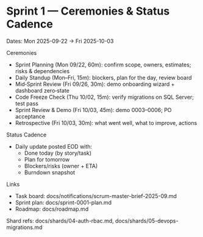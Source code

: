 # Sprint 1 — Ceremonies & Status Cadence

Dates: Mon 2025-09-22 → Fri 2025-10-03

Ceremonies
- Sprint Planning (Mon 09/22, 60m): confirm scope, owners, estimates; risks & dependencies
- Daily Standup (Mon–Fri, 15m): blockers, plan for the day, review board
- Mid‑Sprint Review (Fri 09/26, 30m): demo onboarding wizard + dashboard zero‑state
- Code Freeze Check (Thu 10/02, 15m): verify migrations on SQL Server; test pass
- Sprint Review & Demo (Fri 10/03, 45m): demo 0003–0006; PO acceptance
- Retrospective (Fri 10/03, 30m): what went well, what to improve, actions

Status Cadence
- Daily update posted EOD with:
  - Done today (by story/task)
  - Plan for tomorrow
  - Blockers/risks (owner + ETA)
  - Burndown snapshot

Links
- Task board: docs/notifications/scrum-master-brief-2025-09.md
- Sprint plan: docs/sprint-0001-plan.md
- Roadmap: docs/roadmap.md

Shard refs: docs/shards/04-auth-rbac.md, docs/shards/05-devops-migrations.md
